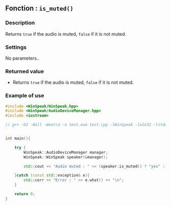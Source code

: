 ## Fonction : `is_muted()`

### Description

Returns `true` if the audio is muted, `false` if it is not muted.

### Settings

No parameters..


### Returned value

- Returns `true` if the audio is muted, `false` if it is not muted.

### Example of use
```cpp
#include <WinSpeak/WinSpeak.hpp>
#include <WinSpeak/AudioDeviceManager.hpp>
#include <iostream>

// g++ -O2 -Wall -Wextra -o test.exe test.cpp -lWinSpeak -lole32 -lstdc++ -luuid


int main(){

    try {
        WinSpeak::AudioDeviceManager manager;
        WinSpeak::WinSpeak speaker(&manager);

        std::cout << "Audio muted : " << (speaker.is_muted() ? "yes" : "no") << "\n";

    }catch (const std::exception& e){
        std::cerr << "Error : " << e.what() << "\n";
    }

    return 0;
}
```